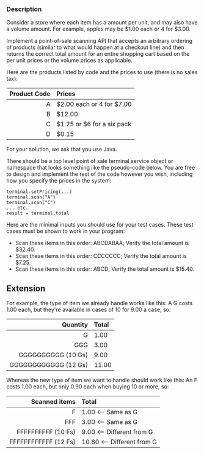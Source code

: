 ### Description 

Consider a store where each item has a amount per unit, and may also have a volume amount. 
For example, apples may be $1.00 each or 4 for $3.00.

Implement a point-of-sale scanning API that accepts an arbitrary ordering of products 
(similar to what would happen at a checkout line) and then returns the correct total
amount for an entire shopping cart based on the per unit prices or the volume prices as applicable.

Here are the products listed by code and the prices to use (there is no sales tax):

|Product Code | Prices                     |
|------------:|:---------------------------|
|A            | $2.00 each or 4 for $7.00  |
|B            | $12.00                     |
|C            | $1.25 or $6 for a six pack |
|D            | $0.15                      |

For your solution, we ask that you use Java.

There should be a top level point of sale terminal service object or namespace that looks something like the pseudo-code below.
You are free to design and implement the rest of the code however you wish, including how you specify the prices in the system:

```
terminal.setPricing(...)
terminal.scan("A")
terminal.scan("C")
... etc.
result = terminal.total
```

Here are the minimal inputs you should use for your test cases. These test cases must be shown to work in your program:

- Scan these items in this order: ABCDABAA; Verify the total amount is $32.40.
- Scan these items in this order: CCCCCCC; Verify the total amount is $7.25.
- Scan these items in this order: ABCD; Verify the total amount is $15.40.

## Extension 

For example, the type of item we already handle works like this:
A G costs 1.00 each, but they're available in cases of 10 for 9.00 a case, so:

| Quantity             | Total |
|---------------------:|:------|
| G                    | 1.00  |
| GGG                  | 3.00  |
| GGGGGGGGGG (10 Gs)   | 9.00  |
| GGGGGGGGGGGG (12 Gs) | 11.00 |

Whereas the new type of item we want to handle should work like this:
An F costs 1.00 each, but only 0.90 each when buying 10 or more, so:

| Scanned items        | Total                     |
|---------------------:|:--------------------------|
| F                    | 1.00  <-- Same as G       |
| FFF                  | 3.00  <-- Same as G       |
| FFFFFFFFFF (10 Fs)   | 9.00  <-- Different from G|
| FFFFFFFFFFFF (12 Fs) | 10.80 <-- Different from G|
